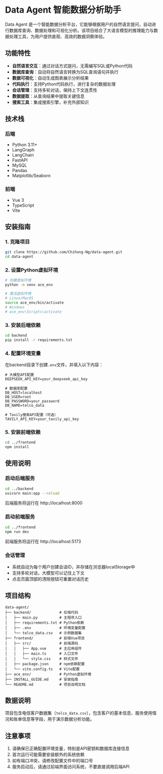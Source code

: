 # Data Agent 智能数据分析助手

Data Agent 是一个智能数据分析平台，它能够根据用户的自然语言提问，自动进行数据库查询、数据处理和可视化分析。该项目结合了大语言模型的推理能力与数据处理工具，为用户提供直观、高效的数据洞察体验。

## 功能特性

- **自然语言交互**：通过对话方式提问，无需编写SQL或Python代码
- **数据库查询**：自动将自然语言转换为SQL查询语句并执行
- **数据可视化**：自动生成图表展示分析结果
- **代码执行**：支持Python代码执行，进行复杂的数据处理
- **会话管理**：支持多轮对话，保持上下文连贯性
- **数据提取**：从查询结果中提取关键信息
- **搜索工具**：集成搜索引擎，补充外部知识

## 技术栈

### 后端
- Python 3.11+
- LangGraph
- LangChain
- FastAPI
- MySQL
- Pandas
- Matplotlib/Seaborn

### 前端
- Vue 3
- TypeScript
- Vite

## 安装指南

### 1. 克隆项目

```bash
git clone https://github.com/Chihong-Ng/data-agent.git
cd data-agent
```

### 2. 设置Python虚拟环境

```bash
# 创建虚拟环境
python -m venv ace_env

# 激活虚拟环境
# Linux/MacOS
source ace_env/bin/activate
# Windows
# ace_env\Scripts\activate
```

### 3. 安装后端依赖

```bash
cd backend
pip install -r requirements.txt
```

### 4. 配置环境变量

在backend目录下创建`.env`文件，并填入以下内容：

```env
# 大模型API配置
DEEPSEEK_API_KEY=your_deepseek_api_key

# 数据库配置
DB_HOST=localhost
DB_USER=root
DB_PASSWORD=your_password
DB_NAME=telco_data

# Tavily搜索API配置（可选）
TAVILY_API_KEY=your_tavily_api_key
```

### 5. 安装前端依赖

```bash
cd ../frontend
npm install
```

## 使用说明

### 启动后端服务

```bash
cd ../backend
uvicorn main:app --reload
```

后端服务将运行在 http://localhost:8000

### 启动前端服务

```bash
cd ../frontend
npm run dev
```

前端服务将运行在 http://localhost:5173

### 会话管理

- 系统自动为每个用户创建会话ID，并存储在浏览器localStorage中
- 支持多轮对话，大模型可以记住上下文
- 点击页面顶部的清除按钮可重置对话历史

## 项目结构

```
data-agent/
├── backend/             # 后端代码
│   ├── main.py          # 主程序入口
│   ├── requirements.txt # Python依赖
│   ├── .env             # 环境变量配置
│   └── telco_data.csv   # 示例数据集
├── frontend/            # 前端Vue项目
│   ├── src/             # 前端源码
│   │   ├── App.vue      # 主应用组件
│   │   ├── main.ts      # 入口文件
│   │   └── style.css    # 样式文件
│   ├── package.json     # npm依赖配置
│   └── vite.config.ts   # Vite配置
├── ace_env/             # Python虚拟环境
├── INSTALL_GUIDE.md     # 安装指南
└── README.md            # 项目说明文档
```


## 数据说明

项目包含电信客户数据集（`telco_data.csv`），包含客户的基本信息、服务使用情况和账单信息等字段，用于演示数据分析功能。

## 注意事项

1. 请确保已正确配置环境变量，特别是API密钥和数据库连接信息
2. 首次运行可能需要安装额外的系统依赖
3. 如有端口冲突，请修改配置文件中的端口号
4. 服务启动后，请通过前端界面访问系统，不要直接调用后端API

